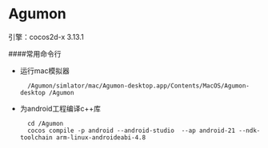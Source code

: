 # Agumon

引擎：cocos2d-x 3.13.1

####常用命令行
* 运行mac模拟器		
		
		/Agumon/simlator/mac/Agumon-desktop.app/Contents/MacOS/Agumon-desktop /Agumon

* 为android工程编译c++库				
		
		cd /Agumon
		cocos compile -p android --android-studio  --ap android-21 --ndk-toolchain arm-linux-androideabi-4.8
		
 